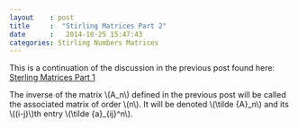 ```yaml
---
layout    : post
title     :  "Stirling Matrices Part 2"
date      :   2014-10-25 15:47:43
categories: Stirling Numbers Matrices
---
```


This is a continuation of the discussion in the previous post found here: [Sterling Matrices Part 1](http://jamesevans2014.github.io/stirling/numbers/matrices/2014/10/25/Stirling-Matrices.html)

The inverse of the matrix \\(A\_n\\) defined in the previous post will be called the associated matrix of order \\(n\\). 
It will be denoted \\(\tilde {A}\_n\\) and its \\((i-j)\\)th entry \\(\tilde {a}\_{ij}^n\\).

